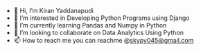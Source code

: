 - 👋 Hi, I’m Kiran Yaddanapudi
- 👀 I’m interested in Developing Python Programs using Django
- 🌱 I’m currently learning Pandas and Numpy in Python
- 💞️ I’m looking to collaborate on Data Analytics Using Python
- 📫 How to reach me you can reachme @skypy045@gmail.com

<!---
skypy045/skypy045 is a ✨ special ✨ repository because its `README.md` (this file) appears on your GitHub profile.
You can click the Preview link to take a look at your changes.
--->

